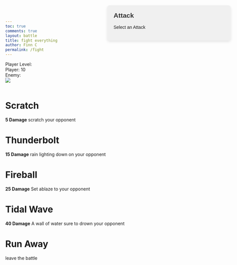 ```yaml
---
toc: true
comments: true
layout: battle
title: fight everything
author: Finn C
permalink: /fight
---
```

<style>
    .fade-in {
        opacity: 0;
        transition: opacity 0.5s ease-in-out;
    }

    .fade-in.visible {
        opacity: 1;
    }

    @keyframes flash {
        0% { opacity: 1; }
        50% { opacity: 0; }
        100% { opacity: 1; }
    }

    .flashing {
        animation: flash 0.5s infinite alternate; /* Use alternate to switch back and forth */
    }
    .question-box {
        position: absolute;
        right: 20px;
        top: 20px;
        width: 350px;
        padding: 20px;
        background-color: #f0f0f0;
        border-radius: 8px;
        box-shadow: 0 4px 8px rgba(0, 0, 0, 0.1);
        font-family: Arial, sans-serif;
    }

    .death {
        transition: opacity 0.5s ease-in-out;
        opacity: 0;
    }

    .question-box h2 {
        margin-top: 0;
        color: #333;
    }

    #answers div {
        margin-top: 10px;
        padding: 5px;
        background-color: #ddd;
        border-radius: 5px;
        cursor: pointer;
    }

    #answers div:hover {
        background-color: #ccc;
    }
</style>

<div>
    <div class="alert" id="alert" style="display: none;">
        <div id="home-btn" class="move">
            Go back to homepage
        </div>
    </div>
    <div class="health-box">
        <div class="move" id="level">Player Level: </div>
        <div class="move" id="health">Player: 10</div>
        <div class="move" id="EnemyHealth">Enemy: </div>
    </div>
    <div class="fight-container">
        <div class="player-box">
            <img id="pIMG" class="" src="{{site.baseurl}}/images/player.png">
        </div>
        <div class="enemy-box">
            <img id="eIMG" class="fade-in" src="{{site.baseurl}}/images/">
        </div>
    </div>
    <div class="question-box">
        <h2>Attack</h2>
        <p id="question-text">Select an Attack</p>
        <div id="answers">
            <!-- Dynamically filled answers will go here -->
        </div>
    </div>
    <div id="moves" class="controller">
        <div class="moveATK" id="move1">
            <h1>Scratch</h1>
            <p><b>5 Damage</b> scratch your opponent</p>
        </div>
        <div class="moveATK" id="move2">
            <h1>Thunderbolt</h1>
            <p><b>15 Damage</b> rain lighting down on your opponent</p>
        </div>
        <div class="moveATK" id="move3">
            <h1>Fireball</h1>
            <p><b>25 Damage</b> Set ablaze to your opponent</p>
        </div>
        <div class="moveATK" id="move4">
            <h1>Tidal Wave</h1>
            <p><b>40 Damage</b> A wall of water sure to drown your opponent</p>
        </div>
        <div class="move" id="run">
            <h1>Run Away</h1>
            <p>leave the battle</p>
        </div>
    </div>
</div>

<script>
    // Define a global array to store enemy IDs
    let enemyIds = [];
    //Enemy Values
    var updateHealthEnemy = document.getElementById("EnemyHealth");
    var updateHealth = document.getElementById("health");
    var levelUpdate = document.getElementById("level");
    var enemyIMG = document.getElementById("eIMG");
    var playerIMG = document.getElementById("pIMG");
    var controller = document.getElementById("moves");
    var alert = document.getElementById("alert");
    var alertBox = document.getElementById("home-btn");
    
    var eHealth = 40;
    var eAttack = 0;
    var eDefense = 0;
    var eName = "";
    let userLevel = 1;

    // Add event listeners to the buttons
    document.getElementById("alert").addEventListener("click", function() {
        window.location.href = "{{site.baseurl}}/game/index.html";
    });
    document.getElementById("run").addEventListener("click", Leave);

    // Define global variables
    let StartingHealth = 10;
    let health = 10;

    let course = "csp";
    console.log(course)

    // Call the function to fetch enemies when the script is loaded
    GetLevel();
    GetEnemy();

    function fetchQuestion(attackValue) {
        var myHeaders = new Headers();
        myHeaders.append("Content-Type", "application/json");

        var requestOptions = {
            method: 'GET',
            headers: myHeaders,
            credentials: 'include',
            redirect: 'follow'
        };
        
        var api = `https://codemaxxers.stu.nighthawkcodingsociety.com/api/questions/random/${course}`;
        fetch(api, requestOptions)
        .then(response => response.json())
        .then(result => {
            console.log(result); // For debugging
            // Update the question text
            document.getElementById("question-text").innerText = result.question;

            // Clear previous answers
            const answersDiv = document.getElementById("answers");
            answersDiv.innerHTML = "";

            // Dynamically create answer buttons or text for each possible answer
            for (let i = 1; i <= 4; i++) {
                let answerDiv = document.createElement("div");
                answerDiv.innerText = result[`answer${i}`];
                answerDiv.onclick = function() { checkAnswer(i, result.correctAnswer, attackValue); };
                answersDiv.appendChild(answerDiv);
            }
        })
        .catch(error => console.log('error', error));
    }

    function checkAnswer(selectedAnswer, correctAnswer, attackValue) {
        if (selectedAnswer === correctAnswer) {
            console.log("Correct! You attack the enemy.");
            eHealth -= attackValue;
            updateHealthEnemy.innerHTML = `Enemy: ${eHealth}`;
            // When an image gets hurt, you can add the flashing class to it
            enemyIMG.classList.add('flashing');

            // After a certain duration, remove the flashing class to stop the flashing effect
            setTimeout(function() {
                enemyIMG.classList.remove('flashing');
            }, 2000);
            fetchQuestion(attackValue); // Fetch a new question for the next attack
        } else {
            console.log("Incorrect. The enemy attacks you!");
            health -= eAttack;
            updateHealth.innerHTML = `Player: ${health}`;
            // When an image gets hurt, you can add the flashing class to it
            playerIMG.classList.add('flashing');

            // After a certain duration, remove the flashing class to stop the flashing effect
            setTimeout(function() {
                playerIMG.classList.remove('flashing');
            }, 2000);
            fetchQuestion(attackValue); // Fetch a new question for the next attack
        }

        // Call Battle to check for end-of-battle scenarios
        Battle(attackValue);
    }

    function Leave() {
        if (health < StartingHealth / 2) {
            alert("Running Away Failed");
        }
    }

    function GetEnemy() {
        // Fetch the Users Account Points First
        // Hard Coded Value for now
        console.log(userLevel);

        var myHeaders = new Headers();
        myHeaders.append("Content-Type", "application/json");

        var requestOptions = {
            method: 'GET',
            headers: myHeaders,
            credentials: 'include',  // Include this line for cross-origin requests with credentials
            redirect: 'follow'
        };

        var api = "https://codemaxxers.stu.nighthawkcodingsociety.com/api/enemies"
        fetch(api, requestOptions)
        .then(response => response.json()) // Convert response to JSON format
        .then(result => {
            console.log(result); // Log the result for debugging purposes

            // Filter enemies based on user's level or lower
            let filteredEnemies = result.filter(enemy => parseInt(enemy.level) <= parseInt(userLevel));

            if (filteredEnemies.length > 0) {
                // Loop through filtered enemies to populate enemyIds array and update enemy health
                filteredEnemies.forEach(enemy => {
                    enemyIds.push(enemy.id); // Add enemy ID to the array
                });

                // Get a random enemy ID from the enemyIds array
                let randomEnemyIndex = Math.floor(Math.random() * filteredEnemies.length);

                // Get the random enemy object
                let randomEnemy = filteredEnemies[randomEnemyIndex];

                // Updating Values depending on the fetched enemy
                eHealth = randomEnemy.health;
                eAttack = randomEnemy.attack;
                eDefense = randomEnemy.defense;
                eName = randomEnemy.name;

                //Update Img
                enemyIMG.src = enemyIMG.src + `${eName}.png`
                setTimeout(function() {
                    enemyIMG.classList.add('visible');
                }, 100);

                updateHealthEnemy.innerHTML = `Enemy: ${eHealth}`;

            } else {
                console.log("No enemies found at or below user's level.");
            }
        })
        .catch(error => console.log('error', error));
    }

    function Battle(attack) {
        fetchQuestion(attack); // Call fetchQuestion with the attack value
        // Check if the player or enemy has been defeated
        if (health <= 0) {
            alert.style = "";
            playerIMG.classList.add("death");
            alertBox.innerHTML = "<b>You Lost</b><p>Go back to homepage</p>";
        } else if (eHealth < 1) {
            updateHealthEnemy.innerHTML = `Enemy: Defeated`;
            var myHeaders = new Headers();
            myHeaders.append("Content-Type", "application/json");

            var requestOptions = {
                method: 'POST',
                headers: myHeaders,
                redirect: 'follow',
                credentials: 'include'
            };
            //Adding points to the account
            fetch("https://codemaxxers.stu.nighthawkcodingsociety.com/api/person/addPointsCSA?points=75", requestOptions)
                .then(response => response.text())
                .then(result => console.log(result))
                .catch(error => console.log('error', error));
            //Re-direct to island
            alert.style = "";
            enemyIMG.classList.add("death");
            alertBox.innerHTML = "<b>You Won</b><p>Go back to homepage</p>";
            return;
        }
    }

    function GetLevel() {
    var requestOptions = {
        method: 'GET',
        mode: 'cors',
        cache: 'default',
        credentials: 'include',
    };

    fetch("https://codemaxxers.stu.nighthawkcodingsociety.com/api/person/jwt", requestOptions)
    //fetch("https://codemaxxers.stu.nighthawkcodingsociety.com/api/person/jwt", requestOptions)
        .then(response => {
                if (!response.ok) {
                    const errorMsg = 'Login error: ' + response.status;
                    console.log(errorMsg);

                    switch (response.status) {
                        case 401:
                            alert("Please log into or make an account");
                            // window.location.href = "login";
                            break;
                        case 403:
                            alert("Access forbidden. You do not have permission to access this resource.");
                            break;
                        case 404:
                            alert("User not found. Please check your credentials.");
                            break;
                        // Add more cases for other status codes as needed
                        default:
                            alert("Login failed. Please try again later.");
                    }

                    return Promise.reject('Login failed');
                }
                return response.json();
                // Success!!!
            })
        .then(data => {
            userLevel = data.accountLevel; // Set the innerHTML to just the numeric value
            //Changing color of move to show you can use it
            document.getElementById("move1").style = "background-color: #e0e0e0;";
            document.getElementById("move1").addEventListener("click", function() {
                Battle(5);
            });
            if (userLevel >= 2) {
                document.getElementById("move2").style = "background-color: #e0e0e0;";
                document.getElementById("move2").addEventListener("click", function() {
                    Battle(15);
                });
            }
            if (userLevel >= 5) {
                document.getElementById("move3").style = "background-color: #e0e0e0;";
                document.getElementById("move3").addEventListener("click", function() {
                    Battle(25);
                });
            }
            if (userLevel >= 10) {
                document.getElementById("move4").style = "background-color: #e0e0e0;";
                document.getElementById("move4").addEventListener("click", function() {
                    Battle(45);
                });
            }
            console.log(data.accountLevel);
            console.log(userLevel);
            levelUpdate.innerHTML = "Player Level:" + userLevel;
            return userLevel;
        })
        .catch(error => console.log('error', error));
    }
</script>
